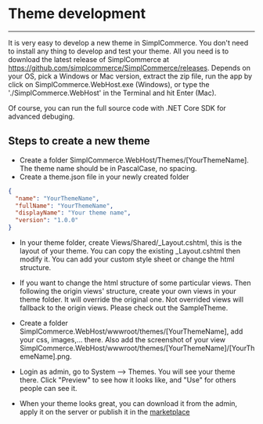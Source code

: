 # Theme development

---

It is very easy to develop a new theme in SimplCommerce. You don't need to install any thing to develop and test your theme. All you need is to download the latest release of SimplCommerce at https://github.com/simplcommerce/SimplCommerce/releases. Depends on your OS, 
pick a Windows or Mac version, extract the zip file, run the app by click on SimplCommerce.WebHost.exe (Windows), or type the './SimplCommerce.WebHost' in the Terminal and hit Enter (Mac).

Of course, you can run the full source code with .NET Core SDK for advanced debuging.

## Steps to create a new theme
- Create a folder SimplCommerce.WebHost/Themes/[YourThemeName]. The theme name should be in PascalCase, no spacing.
- Create a theme.json file in your newly created folder

```json
{
  "name": "YourThemeName",
  "fullName": "YourThemeName",
  "displayName": "Your theme name",
  "version": "1.0.0"
}
```
- In your theme folder, create Views/Shared/_Layout.cshtml, this is the layout of your theme. You can copy the existing _Layout.cshtml then modify it. You can add your custom style sheet or change the html structure.

- If you want to change the html structure of some particular views. Then following the origin views' structure, create your own views in your theme folder. It will override the original one. Not overrided views will fallback to the origin views.  Please check out the SampleTheme.

- Create a folder SimplCommerce.WebHost/wwwroot/themes/[YourThemeName], add your css, images,... there. Also add the screenshot of your view SimplCommerce.WebHost/wwwroot/themes/[YourThemeName]/[YourThemeName].png.

- Login as admin, go to System --> Themes. You will see your theme there. Click "Preview" to see how it looks like, and "Use" for others people can see it.

- When your theme looks great, you can download it from the admin, apply it on the server or publish it in the [marketplace](http://marketplace.simplcommerce.com)
